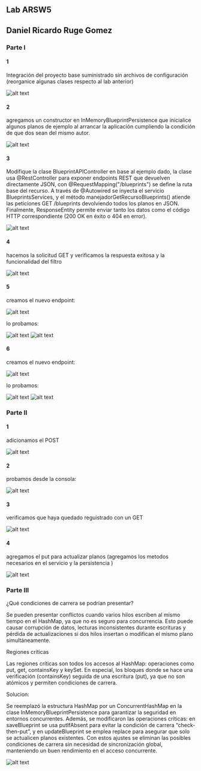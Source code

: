 ## Lab ARSW5

## Daniel Ricardo Ruge Gomez

### Parte I

#### 1

Integración del proyecto base suministrado sin archivos de configuración (reorganice algunas clases respecto al lab anterior)

![alt text](./img/media/image.png) 

#### 2

agregamos un constructor en InMemoryBlueprintPersistence que inicialice algunos planos de ejemplo al arrancar la aplicación cumpliendo la condición de que dos sean del mismo autor.

![alt text](./img/media/image1.png)

#### 3

Modifique la clase BlueprintAPIController en base al ejemplo dado, la clase usa @RestController para exponer endpoints REST que devuelven directamente JSON, con @RequestMapping("/blueprints") se define la ruta base del recurso. A través de @Autowired se inyecta el servicio BlueprintsServices, y el método manejadorGetRecursoBlueprints() atiende las peticiones GET /blueprints devolviendo todos los planos en JSON. Finalmente, ResponseEntity permite enviar tanto los datos como el código HTTP correspondiente (200 OK en éxito o 404 en error).

![alt text](./img/media/image3.png)


#### 4

hacemos la solicitud GET y verificamos la respuesta exitosa y la funcionalidad del filtro

![alt text](./img/media/image4.png)


#### 5 

creamos el nuevo endpoint:

![alt text](./img/media/image5.png)

lo probamos:

![alt text](./img/media/image6.png)
![alt text](./img/media/image7.png)

#### 6 

creamos el nuevo endpoint:

![alt text](./img/media/image8.png)

lo probamos:

![alt text](./img/media/image9.png)
![alt text](./img/media/image10.png)

### Parte II

#### 1

adicionamos el POST

![alt text](./img/media/image11.png)

#### 2

probamos desde la consola:

![alt text](./img/media/image12.png)

#### 3

verificamos que haya quedado reguistrado con un GET

![alt text](./img/media/image13.png)

#### 4 

agregamos el put para actualizar planos (agregamos los metodos necesarios en el servicio y la persistencia )

![alt text](./img/media/image14.png)

 
 ### Parte III

¿Qué condiciones de carrera se podrían presentar?

 Se pueden presentar conflictos cuando varios hilos escriben al mismo tiempo en el HashMap, ya que no es seguro para concurrencia. Esto puede causar corrupción de datos, lecturas inconsistentes durante escrituras y pérdida de actualizaciones si dos hilos insertan o modifican el mismo plano simultáneamente.


Regiones críticas

 Las regiones críticas son todos los accesos al HashMap: operaciones como put, get, containsKey y keySet. En especial, los bloques donde se hace una verificación (containsKey) seguida de una escritura (put), ya que no son atómicos y permiten condiciones de carrera.

Solucion:

Se reemplazó la estructura HashMap por un ConcurrentHashMap en la clase InMemoryBlueprintPersistence para garantizar la seguridad en entornos concurrentes. Además, se modificaron las operaciones críticas: en saveBlueprint se usa putIfAbsent para evitar la condición de carrera “check-then-put”, y en updateBlueprint se emplea replace para asegurar que solo se actualicen planos existentes. Con estos ajustes se eliminan las posibles condiciones de carrera sin necesidad de sincronización global, manteniendo un buen rendimiento en el acceso concurrente.

![alt text](./img/media/image15.png)

